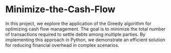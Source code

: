 # Minimize-the-Cash-Flow
In this project, we explore the application of the Greedy algorithm for optimizing cash flow management. The goal is to minimize the total number of transactions required to settle debts among multiple parties. By implementing this approach in Python, we demonstrate an efficient solution for reducing financial overhead in complex scenarios.
